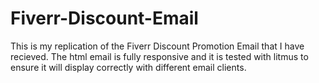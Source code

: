 # Fiverr-Discount-Email
This is my replication of the Fiverr Discount Promotion Email that I have recieved. The html email is fully responsive and it is tested with litmus to ensure it will display correctly with different email clients.

